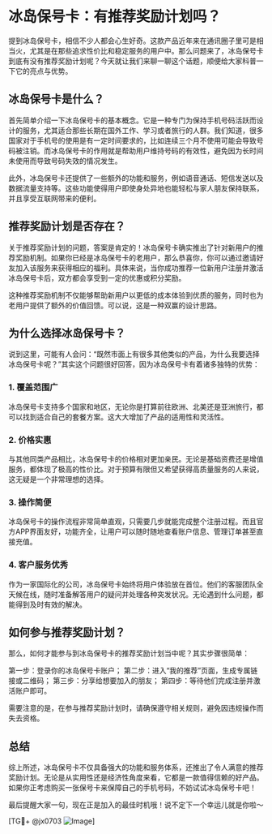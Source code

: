 # 冰岛保号卡：有推荐奖励计划吗？

提到冰岛保号卡，相信不少人都会心生好奇。这款产品近年来在通讯圈子里可是相当火，尤其是在那些追求性价比和稳定服务的用户中。那么问题来了，冰岛保号卡到底有没有推荐奖励计划呢？今天就让我们来聊一聊这个话题，顺便给大家科普一下它的亮点与优势。

## 冰岛保号卡是什么？

首先简单介绍一下冰岛保号卡的基本概念。它是一种专门为保持手机号码活跃而设计的服务，尤其适合那些长期在国外工作、学习或者旅行的人群。我们知道，很多国家对于手机号的使用是有一定时间要求的，比如连续三个月不使用可能会导致号码被注销。而冰岛保号卡的作用就是帮助用户维持号码的有效性，避免因为长时间未使用而导致号码失效的情况发生。

此外，冰岛保号卡还提供了一些额外的功能和服务，例如语音通话、短信发送以及数据流量支持等。这些功能使得用户即使身处异地也能轻松与家人朋友保持联系，并且享受互联网带来的便利。

## 推荐奖励计划是否存在？

关于推荐奖励计划的问题，答案是肯定的！冰岛保号卡确实推出了针对新用户的推荐奖励机制。如果你已经是冰岛保号卡的老用户，那么恭喜你，你可以通过邀请好友加入该服务来获得相应的福利。具体来说，当你成功推荐一位新用户注册并激活冰岛保号卡后，双方都会享受到一定的优惠或积分奖励。

这种推荐奖励机制不仅能够帮助新用户以更低的成本体验到优质的服务，同时也为老用户提供了额外的价值回馈。可以说，这是一种双赢的设计思路。

## 为什么选择冰岛保号卡？

说到这里，可能有人会问：“既然市面上有很多其他类似的产品，为什么我要选择冰岛保号卡呢？”其实这个问题很好回答，因为冰岛保号卡有着诸多独特的优势：

### 1. **覆盖范围广**
冰岛保号卡支持多个国家和地区，无论你是打算前往欧洲、北美还是亚洲旅行，都可以找到适合自己的套餐方案。这大大增加了产品的适用性和灵活性。

### 2. **价格实惠**
与其他同类产品相比，冰岛保号卡的价格相对更加亲民。无论是基础资费还是增值服务，都体现了极高的性价比。对于预算有限但又希望获得高质量服务的人来说，这无疑是一个非常理想的选择。

### 3. **操作简便**
冰岛保号卡的操作流程非常简单直观，只需要几步就能完成整个注册过程。而且官方APP界面友好，功能齐全，让用户可以随时随地查看账户信息、管理订单甚至直接充值。

### 4. **客户服务优秀**
作为一家国际化的公司，冰岛保号卡始终将用户体验放在首位。他们的客服团队全天候在线，随时准备解答用户的疑问并处理各种突发状况。无论遇到什么问题，都能得到及时有效的解决。

## 如何参与推荐奖励计划？

那么，如何才能参与到冰岛保号卡的推荐奖励计划当中呢？其实步骤很简单：

第一步：登录你的冰岛保号卡账户；
第二步：进入“我的推荐”页面，生成专属链接或二维码；
第三步：分享给想要加入的朋友；
第四步：等待他们完成注册并激活账户即可。

需要注意的是，在参与推荐奖励计划时，请确保遵守相关规则，避免因违规操作而失去资格。

## 总结

综上所述，冰岛保号卡不仅具备强大的功能和服务体系，还推出了令人满意的推荐奖励计划。无论是从实用性还是经济性角度来看，它都是一款值得信赖的好产品。如果你正考虑购买一张保号卡来保障自己的手机号码，不妨试试冰岛保号卡吧！

最后提醒大家一句，现在正是加入的最佳时机哦！说不定下一个幸运儿就是你啦～

[TG💪+ @jx0703 ![Image](https://github.com/user-attachments/assets/dbca1d08-cadb-493c-b0ec-ad6f7a83f270)]